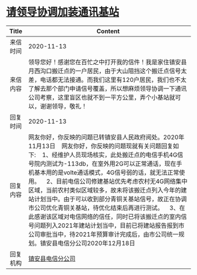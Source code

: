 # <a href="http://www.shangluo.gov.cn/zmhd/ldxxxx.jsp?urltype=leadermail.LeaderMailContentUrl&wbtreeid=1112&leadermailid=6607">请领导协调加装通讯基站</a>
|Title|Content|
|:---:|---|
|来信时间|2020-11-13|
|来信内容|领导您好！感谢您在百忙之中打开我的信件！我是家住镇安县月西沟口搬迁点的一户居民，由于大山阻挡这个搬迁点信号太差，电话都无法接通。而我们这里有120户居民，我们也不太了解去那个部门申请信号覆盖，所以想麻烦领导协调一下通讯公司考察，这里盲区也就不到一平方公里，弄个小基站就可以，谢谢领导，敬礼！|
|回复时间|2020-11-13|
|回复内容|网友你好，你反映的问题已转镇安县人民政府阅处。2020年11月13日    网友你好，你反映的问题现就有关问题回复如下:    1、经维护人员现场核实，此处搬迁点的电信手机4G信号院内测试为-113db，在室外用2G可以正常通话，现在手机基本用的是volte通话模式，4G信号弱的话，就无法正常使用。    2、目前电信公司修建基站优先考虑农村无4G网络集中区域，当前农村类似区域较多，故未将该搬迁点列入今年的建站计划当中。由于可以收到部分青铜关基站信号，故正在协调市公司优化青铜关基站，待优化结束后再进行测试。    3、在此感谢该区域对电信网络的信任，同时已将该搬迁点的室内信号问题列入2021年建站计划当中，目前已将建站报告报到市公司审批当中，待2021年预算审计完成后，由市公司统一规划。镇安县电信分公司2020年12月18日|
|回复机构|<a href="../../categories/agencies/镇安县电信分公司.md">镇安县电信分公司</a>|
